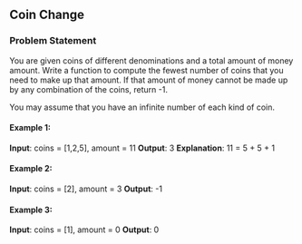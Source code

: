 <h2><div id="title">Coin Change</h2></div>

### Problem Statement

<div id="problem_statement">
You are given coins of different denominations and a total amount of money amount. Write a function to compute the fewest number of coins that you need to make up that amount. If that amount of money cannot be made up by any combination of the coins, return -1.

You may assume that you have an infinite number of each kind of coin.
</div>

#### Example 1:

**Input**: coins = [1,2,5], amount = 11
**Output**: 3
**Explanation**: 11 = 5 + 5 + 1

#### Example 2:

**Input**: coins = [2], amount = 3
**Output**: -1

#### Example 3:

**Input**: coins = [1], amount = 0
**Output**: 0